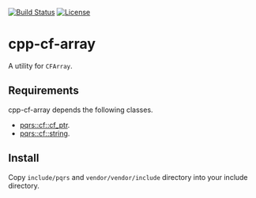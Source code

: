 [![Build Status](https://github.com/pqrs-org/cpp-cf-array/workflows/CI/badge.svg)](https://github.com/pqrs-org/cpp-cf-array/actions)
[![License](https://img.shields.io/badge/license-Boost%20Software%20License-blue.svg)](https://github.com/pqrs-org/cpp-cf-array/blob/main/LICENSE.md)

# cpp-cf-array

A utility for `CFArray`.

## Requirements

cpp-cf-array depends the following classes.

- [pqrs::cf::cf_ptr](https://github.com/pqrs-org/cpp-cf-cf_ptr).
- [pqrs::cf::string](https://github.com/pqrs-org/cpp-cf-string).

## Install

Copy `include/pqrs` and `vendor/vendor/include` directory into your include directory.
